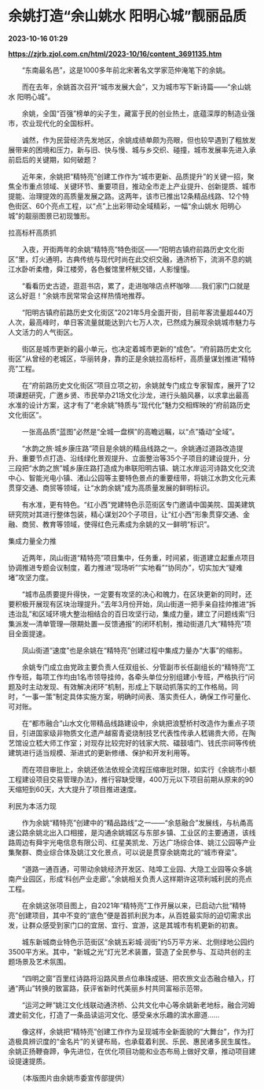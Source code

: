 # 余姚打造“余山姚水 阳明心城”靓丽品质

**2023-10-16 01:29**

**https://zjrb.zjol.com.cn/html/2023-10/16/content_3691135.htm**

　　“东南最名邑”，这是1000多年前北宋著名文学家范仲淹笔下的余姚。

　　而在去年，余姚首次召开“城市发展大会”，又为城市写下新诗篇——“余山姚水 阳明心城”。

　　余姚，全国“百强”榜单的尖子生，藏富于民的创业热土，底蕴深厚的制造业强市，农业现代化的全国标杆。

　　诚然，作为民营经济先发地区，余姚成绩单颇为亮眼，但也较早遇到了粗放发展带来的困境和压力，新与旧、快与慢、城与乡交织、碰撞，城市发展率先进入承前启后的关键期，如何破题？

　　近年来，余姚把“精特亮”创建工作作为“城市更新、品质提升”的关键一招，聚焦全市重点领域、关键环节、重要项目，推动全市走上产业提升、创新提质、城市提能、治理提效的高质量发展之路。这两年，该市已推出12条精品线路、12个特色街区、60个亮点工程，以“点”上出彩带动全域精彩，一幅“余山姚水 阳明心城”的靓丽图景已初现雏形。

拉高标杆高质抓

　　入夜，开街两年的余姚“精特亮”特色街区——“阳明古镇府前路历史文化街区”里，灯火通明，古典传统与现代时尚在此交织交融，通济桥下，流淌不息的姚江水卧听柔橹，舜江楼旁，各色餐馆里杯觥交错，人影憧憧。

　　“看看历史古迹，逛逛书店，累了，走进咖啡店点杯咖啡……我们家门口就是这么好逛！”余姚市民常常会这样热情地推荐。

　　“阳明古镇府前路历史文化街区”2021年5月全面开街，目前年客流量超440万人次，最高峰时，单日客流量就能达到六七万人次，已然成为展现余姚城市魅力与人文活力的人气街区。

　　街区是城市更新的最小单元，也决定着城市更新的“成色”。“府前路历史文化街区”从曾经的老城区，华丽转身，靠的正是余姚拉高标杆，高质量谋划推进“精特亮”工程。

　　在“府前路历史文化街区”项目立项之初，余姚就专门成立专家智库，展开了12项课题研究，广邀乡贤、市民举办21场文化沙龙，进行头脑风暴，以求拿出最高水准的设计方案，这才有了“老余姚”特质与“现代化”魅力交相辉映的“府前路历史文化街区”。

　　一张高品质“蓝图”必然是“全城一盘棋”的高瞻远瞩，以“点”撬动“全域”。

　　“水韵之旅·城乡康庄路”项目是余姚的精品线路之一。余姚通过道路改造提升、重要节点打造、沿线绿化景观提升、立面整治等35个子项目的建设提升，分三段把“水韵之旅”城乡康庄路打造成为串联阳明古镇、姚江水岸运河诗路文化交流中心、智能光电小镇、渚山公园等主要特色景点的重要纽带，将姚江水韵文化元素贯穿交通、商贸等领域，让“水韵余姚”成为高质量发展的鲜明标识。

　　有水准，更有特色。“红小西”党建特色示范街区专门邀请中国美院、国美建筑研究院对其进行整体包装，精心谋划20个子项目，让“红小西”形象贯穿交通、金融、商贸、教育等领域，使得红色元素成为余姚的又一鲜明“标识”。

集成力量全力推

　　近两年，凤山街道“精特亮”项目集中，任务重，时间紧，街道建立起重点项目协调推进专题会议制度，着力推进“现场听”“实地看”“协同办”，切实加大“疑难堵”攻坚力度。

　　“城市品质要提升得快，一定要有攻坚的决心和魄力，在区块更新的同时，还要积极开展现有区块治理提升。”去年3月份开始，凤山街道一把手亲自挂帅推进“拆违治乱”和区域环境大整治相结合的百日攻坚行动，集成力量，建立了问题线索“归集派发—清单管理—限期处置—反馈通报”的闭环机制，推动街道几大“精特亮”项目全面提速。

　　凤山街道“速度”也是余姚在“精特亮”创建过程中集成力量办“大事”的缩影。

　　余姚专门成立由党政主要负责人任双组长、分管副市长任副组长的“精特亮”工作专班，每项工作均由1名市领导挂帅，各牵头单位分别组建小专班，严格执行“问题及时主动发现、有效解决闭环”机制，形成上下联动抓落实的工作格局。同时，“一事一策”制定具体实施方案，明确时间表、落实责任人，确保工作可量化、可对账。

　　在“都市融合”山水文化带精品线路建设中，余姚把浪墅桥村改造作为重点子项目，引进国家级非物质文化遗产越窑青瓷烧制技艺代表性传承人嵇锡贵大师，在陶艺馆设立嵇大师工作室；对现存比较完好的钱家大院、礌鼓墙门、钱氏宗祠等传统建筑进行适当规模、渐进式的更新修缮、保护和开发利用等。

　　而在项目审批上，余姚还依法依规全流程压缩审批时限，如实行《余姚市小额工程建设项目交易管理办法》，推行容缺受理，400万元以下项目前期从原来的90天缩短到60天，大大提升了项目推进速度。

利民为本活力现

　　作为余姚“精特亮”创建中的“精品路线”之一——“余慈融合”发展线，与杭甬高速公路余姚北出入口相接，是沟通余姚城区与东部乡镇、工业区的主要通道，该线路周边有舜宇光电信息有限公司、红星美凯龙、万达广场综合体、姚江公园等产业集聚群、商业综合体及姚江文化景点，可以说是贯穿余姚南北的“城市脊梁”。

　　“道路一通百通，可带动余姚经济开发区、陆埠工业园、大隐工业园等众多姚南产业园区，形成‘科创产业走廊’。”余姚相关负责人这样期许这项利城利民的亮点工程。

　　在余姚这张项目图上，自2021年“精特亮”工作开展以来，已启动六批“精特亮”创建项目，其中不变的“底色”便是首抓利民为本，从百姓最实际的迫切需求出发，让群众感受到家门口的宜居、宜行、宜游，这是其城市有机更新的初衷。

　　城东新城商业特色示范街区“余姚五彩城·润街”约5万平方米、北侧绿地公园约3500平方米。其中，“新城之光”灯光艺术装置，营造了全民参与、互动共创的主题场景及艺术氛围。

　　“四明之窗”百里红诗路将沿路风景点位串珠成链、把农旅文业态融合植入，打通“两山”转换的致富路，获评省新时代美丽乡村共同富裕示范带。

　　“运河之畔”姚江文化线联动通济桥、公共文化中心等余姚新老地标，融合河姆渡史前文化，打造了一条品读运河文化、感受亲水乐趣的滨水廊道……

　　像这样，余姚把“精特亮”创建工作作为呈现城市全新面貌的“大舞台”，作为打造极具辨识度的“金名片”的关键布局，也承载着利民、乐民、惠民诸多民生属性。余姚正扬鞭奋蹄，争先进位，在优化项目功能和业态布局上做好文章，推动项目建设提速提质。

　　（本版图片由余姚市委宣传部提供）